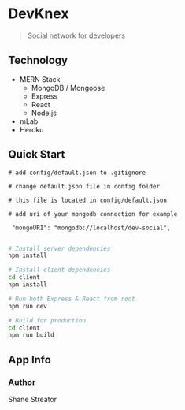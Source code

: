 # DevKnex

> Social network for developers

## Technology

- MERN Stack
  - MongoDB / Mongoose
  - Express
  - React
  - Node.js
- mLab
- Heroku

## Quick Start

```
# add config/default.json to .gitignore

# change default.json file in config folder

# this file is located in config/default.json

# add uri of your mongodb connection for example

 "mongoURI": "mongodb://localhost/dev-social",
 
```

```bash
# Install server dependencies
npm install

# Install client dependencies
cd client
npm install

# Run both Express & React from root
npm run dev

# Build for production
cd client
npm run build
```

## App Info

### Author

Shane Streator
